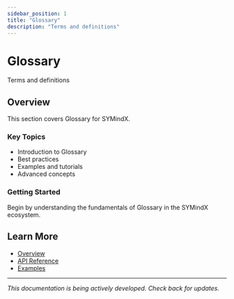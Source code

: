 ```yaml
---
sidebar_position: 1
title: "Glossary"
description: "Terms and definitions"
---
```


# Glossary

Terms and definitions

## Overview

This section covers Glossary for SYMindX.

### Key Topics

- Introduction to Glossary
- Best practices
- Examples and tutorials
- Advanced concepts

### Getting Started

Begin by understanding the fundamentals of Glossary in the SYMindX ecosystem.

## Learn More

- [Overview](/docs/01-overview)
- [API Reference](/docs/03-api-reference)
- [Examples](/docs/17-examples)

---

*This documentation is being actively developed. Check back for updates.*
